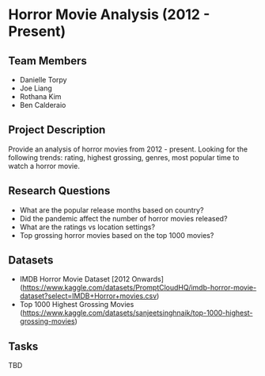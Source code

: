 # Horror Movie Analysis (2012 - Present)
## Team Members
* Danielle Torpy
* Joe Liang
* Rothana Kim
* Ben Calderaio

## Project Description
Provide an analysis of horror movies from 2012 - present.  Looking for the following trends: rating, highest grossing, genres, most popular time to watch a horror movie.

## Research Questions
* What are the popular release months based on country?
* Did the pandemic affect the number of horror movies released?
* What are the ratings vs location settings?
* Top grossing horror movies based on the top 1000 movies?

## Datasets
* IMDB Horror Movie Dataset [2012 Onwards]
(https://www.kaggle.com/datasets/PromptCloudHQ/imdb-horror-movie-dataset?select=IMDB+Horror+movies.csv)
* Top 1000 Highest Grossing Movies
(https://www.kaggle.com/datasets/sanjeetsinghnaik/top-1000-highest-grossing-movies)


## Tasks
TBD